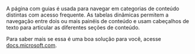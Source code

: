 ﻿A página com guias é usada para navegar em categorias de conteúdo distintas com acesso frequente. As tabelas dinâmicas permitem a navegação entre dois ou mais painéis de conteúdo e usam cabeçalhos de texto para articular as diferentes seções de conteúdo.

Para saber mais se essa é uma boa solução para você, acesse [docs.microsoft.com](https://docs.microsoft.com/pt-br/windows/uwp/design/controls-and-patterns/pivot).
